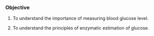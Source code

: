 ### Objective

1.  To understand the importance of measuring blood glucose level.

2.  To understand the principles of enzymatic estimation of glucose.